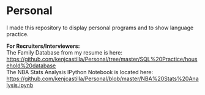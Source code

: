 # Personal
I made this repository to display personal programs and to show language practice.

**For Recruiters/Interviewers:**  
The Family Database from my resume is here: https://github.com/kenjcastilla/Personal/tree/master/SQL%20Practice/household%20database  
The NBA Stats Analysis IPython Notebook is located here: https://github.com/kenjcastilla/Personal/blob/master/NBA%20Stats%20Analysis.ipynb  
